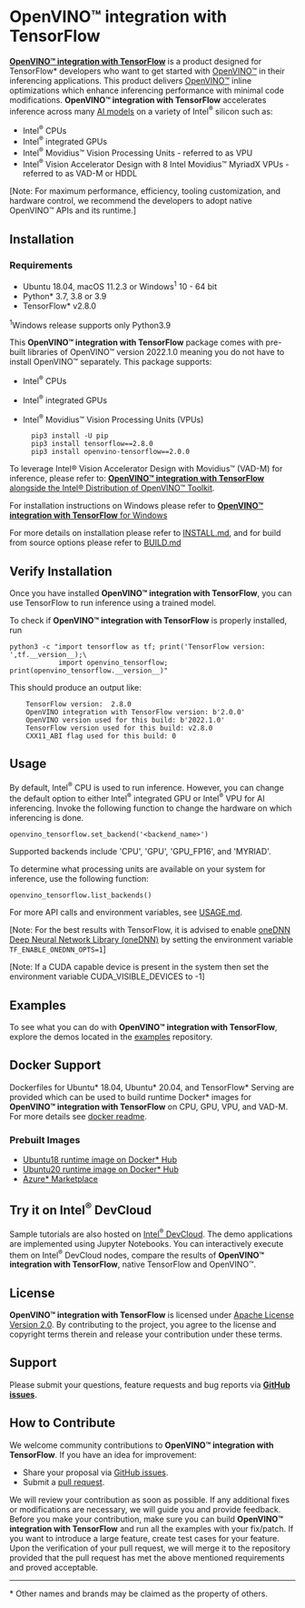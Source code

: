 # **OpenVINO™ integration with TensorFlow**

[**OpenVINO™ integration with TensorFlow**](https://github.com/openvinotoolkit/openvino_tensorflow/) is a product designed for TensorFlow* developers who want to get started with [OpenVINO™](https://software.intel.com/content/www/us/en/develop/tools/openvino-toolkit.html) in their inferencing applications. This product delivers [OpenVINO™](https://software.intel.com/content/www/us/en/develop/tools/openvino-toolkit.html) inline optimizations which enhance inferencing performance with minimal code modifications. **OpenVINO™ integration with TensorFlow** accelerates inference across many [AI models](https://github.com/openvinotoolkit/openvino_tensorflow/blob/master/docs/MODELS.md) on a variety of Intel<sup>®</sup> silicon such as:
- Intel<sup>®</sup> CPUs
- Intel<sup>®</sup> integrated GPUs
- Intel<sup>®</sup> Movidius™ Vision Processing Units - referred to as VPU
- Intel<sup>®</sup> Vision Accelerator Design with 8 Intel Movidius™ MyriadX VPUs - referred to as VAD-M or HDDL

[Note: For maximum performance, efficiency, tooling customization, and hardware control, we recommend the developers to adopt native OpenVINO™ APIs and its runtime.]

## Installation

### Requirements

- Ubuntu 18.04, macOS 11.2.3 or Windows<sup>1</sup> 10 - 64 bit
- Python* 3.7, 3.8 or 3.9
- TensorFlow* v2.8.0

<sup>1</sup>Windows release supports only Python3.9 

This **OpenVINO™ integration with TensorFlow** package comes with pre-built libraries of OpenVINO™ version 2022.1.0 meaning you do not have to install OpenVINO™ separately.
This package supports:
- Intel<sup>®</sup> CPUs
- Intel<sup>®</sup> integrated GPUs
- Intel<sup>®</sup> Movidius™ Vision Processing Units (VPUs)

        pip3 install -U pip
        pip3 install tensorflow==2.8.0
        pip3 install openvino-tensorflow==2.0.0

To leverage Intel® Vision Accelerator Design with Movidius™ (VAD-M) for inference, please refer to: [**OpenVINO™ integration with TensorFlow** alongside the Intel® Distribution of OpenVINO™ Toolkit](https://github.com/openvinotoolkit/openvino_tensorflow/blob/master/docs/INSTALL.md#12-install-openvino-integration-with-tensorflow-alongside-the-intel-distribution-of-openvino-toolkit).

For installation instructions on Windows please refer to [**OpenVINO™ integration with TensorFlow** for Windows ](https://github.com/openvinotoolkit/openvino_tensorflow/blob/master/docs/INSTALL.md#InstallOpenVINOintegrationwithTensorFlowalongsideTensorFlow)

For more details on installation please refer to [INSTALL.md](https://github.com/openvinotoolkit/openvino_tensorflow/blob/master/docs/INSTALL.md), and for build from source options please refer to [BUILD.md](https://github.com/openvinotoolkit/openvino_tensorflow/blob/master/docs/BUILD.md)

## Verify Installation

Once you have installed **OpenVINO™ integration with TensorFlow**, you can use TensorFlow to run inference using a trained model.

To check if **OpenVINO™ integration with TensorFlow** is properly installed, run

    python3 -c "import tensorflow as tf; print('TensorFlow version: ',tf.__version__);\
                import openvino_tensorflow; print(openvino_tensorflow.__version__)"

This should produce an output like:

        TensorFlow version:  2.8.0
        OpenVINO integration with TensorFlow version: b'2.0.0'
        OpenVINO version used for this build: b'2022.1.0'
        TensorFlow version used for this build: v2.8.0
        CXX11_ABI flag used for this build: 0

## Usage

By default, Intel<sup>®</sup> CPU is used to run inference. However, you can change the default option to either Intel<sup>®</sup> integrated GPU or Intel<sup>®</sup> VPU for AI inferencing. Invoke the following function to change the hardware on which inferencing is done.

    openvino_tensorflow.set_backend('<backend_name>')

Supported backends include 'CPU', 'GPU', 'GPU_FP16', and 'MYRIAD'.

To determine what processing units are available on your system for inference, use the following function:

    openvino_tensorflow.list_backends()

For more API calls and environment variables, see [USAGE.md](https://github.com/openvinotoolkit/openvino_tensorflow/blob/master/docs/USAGE.md).

[Note: For the best results with TensorFlow, it is advised to enable [oneDNN Deep Neural Network Library (oneDNN)](https://github.com/oneapi-src/oneDNN) by setting the environment variable `TF_ENABLE_ONEDNN_OPTS=1`]

[Note: If a CUDA capable device is present in the system then set the environment variable CUDA_VISIBLE_DEVICES to -1]  

## Examples

To see what you can do with **OpenVINO™ integration with TensorFlow**, explore the demos located in the [examples](https://github.com/openvinotoolkit/openvino_tensorflow/tree/master/examples) repository.

## Docker Support
Dockerfiles for Ubuntu* 18.04, Ubuntu* 20.04, and TensorFlow* Serving are provided which can be used to build runtime Docker* images for **OpenVINO™ integration with TensorFlow** on CPU, GPU, VPU, and VAD-M. 
For more details see [docker readme](https://github.com/openvinotoolkit/openvino_tensorflow/tree/master/docker/README.md).

### Prebuilt Images

- [Ubuntu18 runtime image on Docker* Hub](https://hub.docker.com/r/openvino/openvino_tensorflow_ubuntu18_runtime)
- [Ubuntu20 runtime image on Docker* Hub](https://hub.docker.com/r/openvino/openvino_tensorflow_ubuntu20_runtime)
- [Azure* Marketplace](https://azuremarketplace.microsoft.com/en-us/marketplace/apps/intel_corporation.openvinotensorflow)

## Try it on Intel<sup>®</sup> DevCloud
Sample tutorials are also hosted on [Intel<sup>®</sup> DevCloud](https://software.intel.com/content/www/us/en/develop/tools/devcloud/edge/build/ovtfoverview.html). The demo applications are implemented using Jupyter Notebooks. You can interactively execute them on Intel<sup>®</sup> DevCloud nodes, compare the results of **OpenVINO™ integration with TensorFlow**, native TensorFlow and OpenVINO™. 

## License
**OpenVINO™ integration with TensorFlow** is licensed under [Apache License Version 2.0](https://github.com/openvinotoolkit/openvino_tensorflow/blob/master/LICENSE).
By contributing to the project, you agree to the license and copyright terms therein
and release your contribution under these terms.  

## Support

Please submit your questions, feature requests and bug reports via [**GitHub issues**](https://github.com/openvinotoolkit/openvino_tensorflow/issues).

## How to Contribute

We welcome community contributions to **OpenVINO™ integration with TensorFlow**. If you have an idea for improvement:

* Share your proposal via [GitHub issues](https://github.com/openvinotoolkit/openvino_tensorflow/issues).
* Submit a [pull request](https://github.com/openvinotoolkit/openvino_tensorflow/pulls).

We will review your contribution as soon as possible. If any additional fixes or modifications are necessary, we will guide you and provide feedback. Before you make your contribution, make sure you can build **OpenVINO™ integration with TensorFlow** and run all the examples with your fix/patch. If you want to introduce a large feature, create test cases for your feature. Upon the verification of your pull request, we will merge it to the repository provided that the pull request has met the above mentioned requirements and proved acceptable.

---
\* Other names and brands may be claimed as the property of others.
